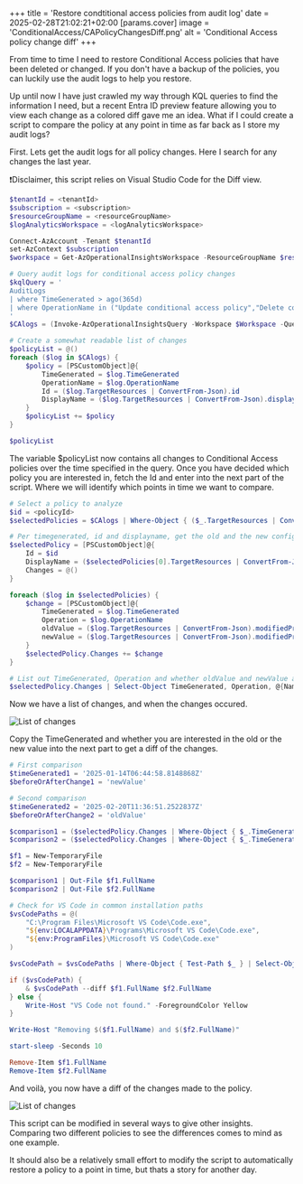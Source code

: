 +++
title = 'Restore condtitional access policies from audit log'
date = 2025-02-28T21:02:21+02:00
[params.cover]
  image = 'ConditionalAccess/CAPolicyChangesDiff.png'
  alt = 'Conditional Access policy change diff'
+++

From time to time I need to restore Conditional Access policies that have been deleted or changed. If you don't have a backup of the policies, you can luckily use the audit logs to help you restore.

Up until now I have just crawled my way through KQL queries to find the information I need, but a recent Entra ID preview feature allowing you to view each change as a colored diff gave me an idea. What if I could create a script to compare the policy at any point in time as far back as I store my audit logs?

First. Lets get the audit logs for all policy changes. Here I search for any changes the last year.

❗Disclaimer, this script relies on Visual Studio Code for the Diff view.

```PowerShell
$tenantId = <tenantId>
$subscription = <subscription>
$resourceGroupName = <resourceGroupName>
$logAnalyticsWorkspace = <logAnalyticsWorkspace>

Connect-AzAccount -Tenant $tenantId
set-AzContext $subscription
$workspace = Get-AzOperationalInsightsWorkspace -ResourceGroupName $resourceGroupName -Name $logAnalyticsWorkspace

# Query audit logs for conditional access policy changes
$kqlQuery = '
AuditLogs
| where TimeGenerated > ago(365d)
| where OperationName in ("Update conditional access policy","Delete conditional access policy","Add conditional access policy")
'
$CAlogs = (Invoke-AzOperationalInsightsQuery -Workspace $Workspace -Query $kqlQuery).results

# Create a somewhat readable list of changes
$policyList = @()
foreach ($log in $CAlogs) {
    $policy = [PSCustomObject]@{
        TimeGenerated = $log.TimeGenerated
        OperationName = $log.OperationName
        Id = ($log.TargetResources | ConvertFrom-Json).id
        DisplayName = ($log.TargetResources | ConvertFrom-Json).displayName
    }
    $policyList += $policy
}

$policyList
```

The variable $policyList now contains all changes to Conditional Access policies over the time specified in the query. Once you have decided which policy you are interested in, fetch the Id and enter into the next part of the script. Where we will identify which points in time we want to compare.

```PowerShell
# Select a policy to analyze
$id = <policyId>
$selectedPolicies = $CAlogs | Where-Object { ($_.TargetResources | ConvertFrom-Json).id -eq $id }

# Per timegenerated, id and displayname, get the old and the new configuration
$selectedPolicy = [PSCustomObject]@{
    Id = $id
    DisplayName = ($selectedPolicies[0].TargetResources | ConvertFrom-Json).displayName
    Changes = @()
}

foreach ($log in $selectedPolicies) {
    $change = [PSCustomObject]@{
        TimeGenerated = $log.TimeGenerated
        Operation = $log.OperationName
        oldValue = ($log.TargetResources | ConvertFrom-Json).modifiedProperties.oldValue
        newValue = ($log.TargetResources | ConvertFrom-Json).modifiedProperties.newValue
    }
    $selectedPolicy.Changes += $change
}

# List out TimeGenerated, Operation and whether oldValue and newValue are present
$selectedPolicy.Changes | Select-Object TimeGenerated, Operation, @{Name="OldValue"; Expression={if ($_.oldValue) { "Present" } else { "Not Present" } }}, @{Name="NewValue"; Expression={if ($_.newValue) { "Present" } else { "Not Present" } }}
```

Now we have a list of changes, and when the changes occured.

![List of changes](/ConditionalAccess/CAPolicyChanges.png)

Copy the TimeGenerated and whether you are interested in the old or the new value into the next part to get a diff of the changes.

```PowerShell
# First comparison
$timeGenerated1 = '2025-01-14T06:44:58.8148868Z'
$beforeOrAfterChange1 = 'newValue'

# Second comparison
$timeGenerated2 = '2025-02-20T11:36:51.2522837Z'
$beforeOrAfterChange2 = 'oldValue'

$comparison1 = ($selectedPolicy.Changes | Where-Object { $_.TimeGenerated -eq $timeGenerated1 } | Select-Object $beforeOrAfterChange1).$beforeOrAfterChange1 | ConvertFrom-Json | ConvertTo-Json -Depth 10
$comparison2 = ($selectedPolicy.Changes | Where-Object { $_.TimeGenerated -eq $timeGenerated2 } | Select-Object $beforeOrAfterChange2).$beforeOrAfterChange2 | ConvertFrom-Json | ConvertTo-Json -Depth 10

$f1 = New-TemporaryFile
$f2 = New-TemporaryFile

$comparison1 | Out-File $f1.FullName
$comparison2 | Out-File $f2.FullName

# Check for VS Code in common installation paths
$vsCodePaths = @(
    "C:\Program Files\Microsoft VS Code\Code.exe",
    "${env:LOCALAPPDATA}\Programs\Microsoft VS Code\Code.exe",
    "${env:ProgramFiles}\Microsoft VS Code\Code.exe"
)

$vsCodePath = $vsCodePaths | Where-Object { Test-Path $_ } | Select-Object -First 1

if ($vsCodePath) {
    & $vsCodePath --diff $f1.FullName $f2.FullName
} else {
    Write-Host "VS Code not found." -ForegroundColor Yellow
}

Write-Host "Removing $($f1.FullName) and $($f2.FullName)"

start-sleep -Seconds 10

Remove-Item $f1.FullName
Remove-Item $f2.FullName
```

And voilà, you now have a diff of the changes made to the policy.

![List of changes](/ConditionalAccess/CAPolicyChangesDiff.png)

This script can be modified in several ways to give other insights. Comparing two different policies to see the differences comes to mind as one example.

It should also be a relatively small effort to modify the script to automatically restore a policy to a point in time, but thats a story for another day.